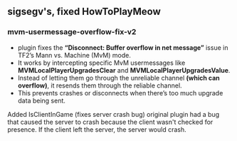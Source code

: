 ## sigsegv's, fixed HowToPlayMeow

### mvm-usermessage-overflow-fix-v2
- plugin fixes the **“Disconnect: Buffer overflow in net message”** issue in TF2’s Mann vs. Machine (MvM) mode.
- It works by intercepting specific MvM usermessages like **MVMLocalPlayerUpgradesClear** and **MVMLocalPlayerUpgradesValue**.
- Instead of letting them go through the unreliable channel **(which can overflow)**, it resends them through the reliable channel.
- This prevents crashes or disconnects when there’s too much upgrade data being sent.

Added IsClientInGame (fixes server crash bug)
original plugin had a bug that caused the server to crash because the client wasn't checked for presence. If the client left the server, the server would crash.

